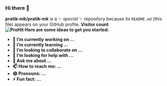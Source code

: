 ### Hi there 👋


**pratik-mk/pratik-mk** is a ✨ _special_ ✨ repository because its `README.md` (this file) appears on your GitHub profile.
<b>Visitor count<b><br>
  <img src="https://hitcounter.pythonanywhere.com/count/tag.svg?url=https%3A%2F%2Fgithub.com%2Frdunlocked18" alt="ProHit">
Here are some ideas to get you started:

- 🔭 I’m currently working on ...
- 🌱 I’m currently learning ...
- 👯 I’m looking to collaborate on ...
- 🤔 I’m looking for help with ...
- 💬 Ask me about ...
- 📫 How to reach me: ...
- 😄 Pronouns: ...
- ⚡ Fun fact: ...

